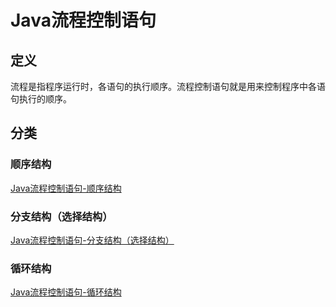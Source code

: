 # Java流程控制语句

## 定义

流程是指程序运行时，各语句的执行顺序。流程控制语句就是用来控制程序中各语句执行的顺序。

## 分类

### 顺序结构

[Java流程控制语句-顺序结构](https://blog.csdn.net/ThinkWon/article/details/101644820)



### 分支结构（选择结构）

[Java流程控制语句-分支结构（选择结构）](https://blog.csdn.net/ThinkWon/article/details/101645224)



### 循环结构

[Java流程控制语句-循环结构](https://blog.csdn.net/ThinkWon/article/details/101645757)